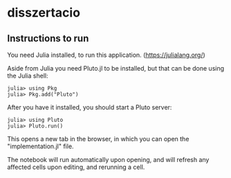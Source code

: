 # disszertacio


## Instructions to run

You need Julia installed, to run this application. (https://julialang.org/)

Aside from Julia you need Pluto.jl to be installed, but that can be done using the Julia shell:

```
julia> using Pkg
julia> Pkg.add("Pluto")
```

After you have it installed, you should start a Pluto server:

```
julia> using Pluto
julia> Pluto.run()
```

This opens a new tab in the browser, in which you can open the "implementation.jl" file.

The notebook will run automatically upon opening, and will refresh any affected cells upon editing, and rerunning a cell.
